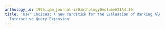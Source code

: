 ```yaml
---
anthology_id: 1995.ipm_journal-ir0anthology0volumeA31A4.10
title: 'User Choices: A new Yardstick for the Evaluation of Ranking Algorithms for
  Interactive Query Expansion'
---
```

